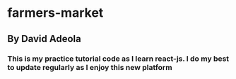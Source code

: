 # farmers-market
## By David Adeola

### This is my practice tutorial code as I learn react-js. I do my best to update regularly as I enjoy this new platform
